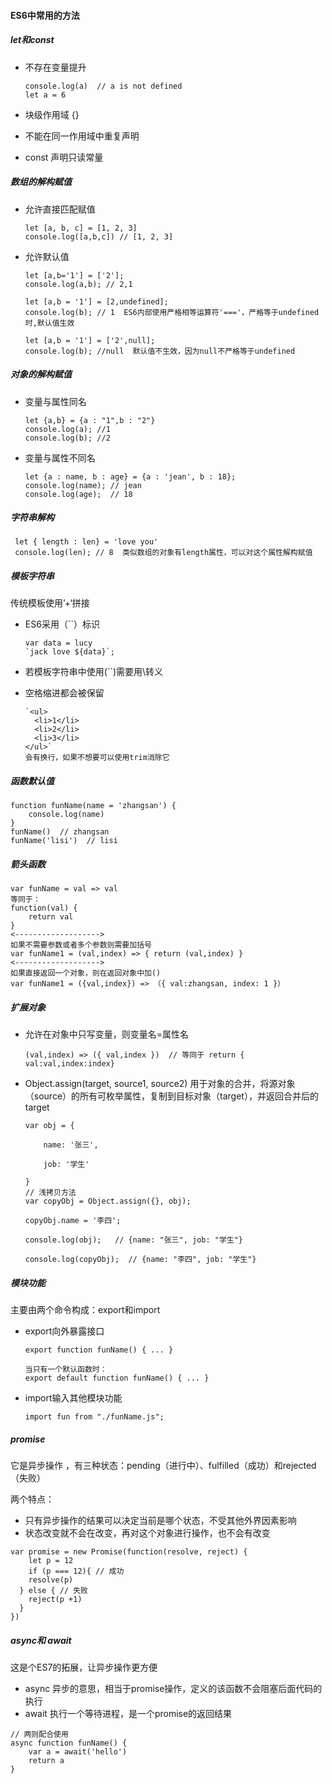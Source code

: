 #### ES6中常用的方法

##### let和const

* 不存在变量提升

  ```
  console.log(a)  // a is not defined
  let a = 6
  ```

* 块级作用域   {}

* 不能在同一作用域中重复声明

* const   声明只读常量



##### 数组的解构赋值

* 允许直接匹配赋值

  ```
  let [a, b, c] = [1, 2, 3]
  console.log([a,b,c]) // [1, 2, 3]
  ```

* 允许默认值

  ```
  let [a,b='1'] = ['2']; 
  console.log(a,b); // 2,1 
  
  let [a,b = '1'] = [2,undefined]; 
  console.log(b); // 1  ES6内部使用严格相等运算符'==='，严格等于undefined时,默认值生效
  
  let [a,b = '1'] = ['2',null]; 
  console.log(b); //null  默认值不生效，因为null不严格等于undefined
  ```

##### 对象的解构赋值

* 变量与属性同名

  ```
  let {a,b} = {a : "1",b : "2"}
  console.log(a); //1
  console.log(b); //2
  ```

* 变量与属性不同名

  ```
  let {a : name, b : age} = {a : 'jean', b : 18};
  console.log(name); // jean
  console.log(age);  // 18
  ```

##### 字符串解构

```
 let { length : len} = 'love you'
 console.log(len); // 8  类似数组的对象有length属性，可以对这个属性解构赋值
```



##### 模板字符串

传统模板使用’+‘拼接

* ES6采用（``）标识

  ```
  var data = lucy
  `jack love ${data}`;
  ```

* 若模板字符串中使用(``)需要用\转义

* 空格缩进都会被保留

  ```
  `<ul>
  	<li>1</li>
  	<li>2</li>
  	<li>3</li>
  </ul>`
  会有换行，如果不想要可以使用trim消除它
  ```

  

##### 函数默认值

```
function funName(name = 'zhangsan') {
    console.log(name)  
}
funName()  // zhangsan
funName('lisi')  // lisi
```



##### 箭头函数

```
var funName = val => val
等同于：
function(val) {
    return val
}
<------------------->
如果不需要参数或者多个参数则需要加括号
var funName1 = (val,index) => { return (val,index) }
<------------------->
如果直接返回一个对象，则在返回对象中加()
var funName1 = ({val,index}) => （{ val:zhangsan, index: 1 }）
```



##### 扩展对象

* 允许在对象中只写变量，则变量名=属性名

  ```
  (val,index) => ({ val,index })  // 等同于 return { val:val,index:index}
  ```

* Object.assign(target, source1, source2) 用于对象的合并，将源对象（source）的所有可枚举属性，复制到目标对象（target），并返回合并后的target

  ```
  var obj = {
  
      name: '张三',
  
      job: '学生'
  
  }
  // 浅拷贝方法
  var copyObj = Object.assign({}, obj);
  
  copyObj.name = '李四';
  
  console.log(obj);   // {name: "张三", job: "学生"}
  
  console.log(copyObj);  // {name: "李四", job: "学生"}
  
  ```



##### 模块功能

主要由两个命令构成：export和import

* export向外暴露接口

  ```
  export function funName() { ... }
  
  当只有一个默认函数时：
  export default function funName() { ... }
  ```

* import输入其他模块功能

  ```
  import fun from "./funName.js";
  ```



##### promise

它是异步操作	，有三种状态：pending（进行中）、fulfilled（成功）和rejected（失败）

两个特点：

* 只有异步操作的结果可以决定当前是哪个状态，不受其他外界因素影响
* 状态改变就不会在改变，再对这个对象进行操作，也不会有改变

```
var promise = new Promise(function(resolve, reject) {  
    let p = 12  
    if (p === 12){ // 成功
    resolve(p)
  } else { // 失败
    reject(p +1)
  }
})
```

##### async和 await

这是个ES7的拓展，让异步操作更方便

* async 异步的意思，相当于promise操作，定义的该函数不会阻塞后面代码的执行
* await 执行一个等待进程，是一个promise的返回结果

```
// 两则配合使用
async function funName() {
    var a = await('hello')
    return a
}
```



 

 

 